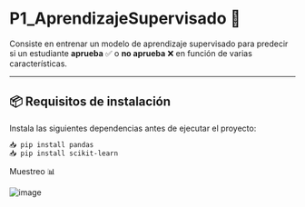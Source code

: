 # P1_AprendizajeSupervisado 🧠

Consiste en entrenar un modelo de aprendizaje supervisado para predecir si un estudiante **aprueba** ✅ o **no aprueba** ❌ en función de varias características.

---

## 📦 Requisitos de instalación

Instala las siguientes dependencias antes de ejecutar el proyecto:

```bash
📥 pip install pandas
📥 pip install scikit-learn

```


Muestreo 📊

![image](https://github.com/user-attachments/assets/40d2d2bb-1d68-4611-9ccb-5820974e672a)


